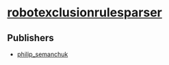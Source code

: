 # [robotexclusionrulesparser](https://pypi.org/project/robotexclusionrulesparser)



## Publishers
- [philip_semanchuk](https://pypi.org/user/philip_semanchuk)

